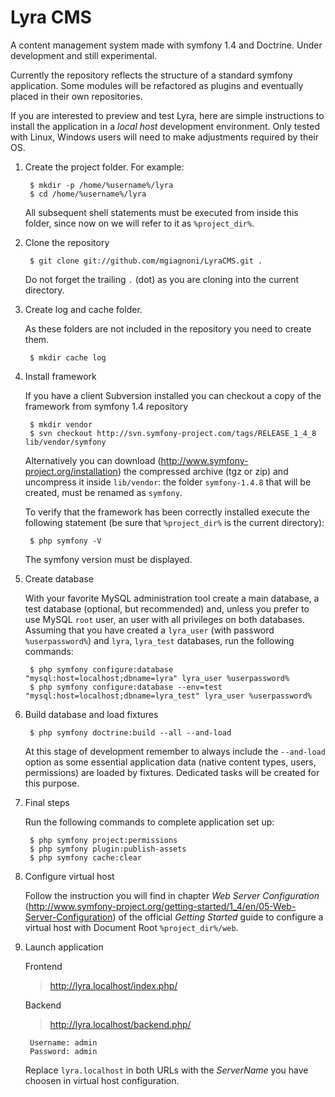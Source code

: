 Lyra CMS
========

A content management system made with symfony 1.4 and Doctrine. Under development and still experimental.

Currently the repository reflects the structure of a standard symfony application. Some modules will be refactored as plugins and eventually placed in their own repositories.

If you are interested to preview and test Lyra, here are simple instructions to install the application in a *local host* development environment. Only tested with Linux, Windows users will need to make adjustments required by their OS.

1.  Create the project folder. For example:

         $ mkdir -p /home/%username%/lyra
         $ cd /home/%username%/lyra

    All subsequent shell statements must be executed from inside this folder, since now on we will refer to it as `%project_dir%`.

2.  Clone the repository

         $ git clone git://github.com/mgiagnoni/LyraCMS.git .

    Do not forget the trailing `.` (dot) as you are cloning into the current directory.

3.  Create log and cache folder.

    As these folders are not included in the repository you need to create them.

         $ mkdir cache log

4.  Install framework

    If you have a client Subversion installed you can checkout a copy of the framework from symfony 1.4 repository

         $ mkdir vendor
         $ svn checkout http://svn.symfony-project.com/tags/RELEASE_1_4_8 lib/vendor/symfony

    Alternatively you can download (http://www.symfony-project.org/installation) the compressed archive (tgz or zip) and uncompress it inside `lib/vendor`: the folder `symfony-1.4.8` that will be created, must be renamed as `symfony`.

    To verify that the framework has been correctly installed execute the following statement (be sure that `%project_dir%` is the current directory):

         $ php symfony -V

    The symfony version must be displayed.

5.  Create database

    With your favorite MySQL administration tool create a main database, a test database (optional, but recommended) and, unless you prefer to use MySQL `root` user, an user with all privileges on both databases. Assuming that you have created a `lyra_user` (with password `%userpassword%`) and `lyra`, `lyra_test` databases, run the following commands:

         $ php symfony configure:database "mysql:host=localhost;dbname=lyra" lyra_user %userpassword%
         $ php symfony configure:database --env=test "mysql:host=localhost;dbname=lyra_test" lyra_user %userpassword%

6.  Build database and load fixtures

         $ php symfony doctrine:build --all --and-load

    At this stage of development remember to always include the `--and-load` option as some essential application data (native content types, users, permissions) are loaded by fixtures. Dedicated tasks will be created for this purpose.

7.  Final steps
    
    Run the following commands to complete application set up:

         $ php symfony project:permissions
         $ php symfony plugin:publish-assets
         $ php symfony cache:clear

8.  Configure virtual host

    Follow the instruction you will find in chapter *Web Server Configuration* (http://www.symfony-project.org/getting-started/1_4/en/05-Web-Server-Configuration) of the official *Getting Started* guide to configure a virtual host with Document Root `%project_dir%/web`.

9.  Launch application

    Frontend

    > http://lyra.localhost/index.php/

    Backend

    > http://lyra.localhost/backend.php/
    
         Username: admin
         Password: admin

    Replace `lyra.localhost` in both URLs with the *ServerName* you have choosen in virtual host configuration.

